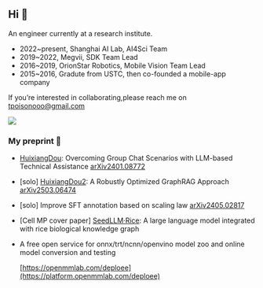 ## Hi 👋

An engineer currently at a research institute. 

- 2022~present, Shanghai AI Lab, AI4Sci Team
- 2019~2022, Megvii, SDK Team Lead
- 2016~2019, OrionStar Robotics, Mobile Vision Team Lead
- 2015~2016, Gradute from USTC, then co-founded a mobile-app company

If you’re interested in collaborating,please reach me on tpoisonooo@gmail.com

![](https://github-readme-stats.vercel.app/api?username=tpoisonooo)

### My preprint 🔭

* [HuixiangDou](https://github.com/InternLM/HuixiangDou): Overcoming Group Chat Scenarios with LLM-based Technical Assistance [arXiv2401.08772](https://arxiv.org/abs/2401.08772)
* [solo] [HuixiangDou2](https://github.com/tpoisonooo/ROGRAG): A Robustly Optimized GraphRAG Approach [arXiv2503.06474](https://arxiv.org/abs/2503.06474)
* [solo] Improve SFT annotation based on scaling law [arXiv2405.02817](https://arxiv.org/abs/2405.02817)
* [Cell MP cover paper] [SeedLLM·Rice](https://www.cell.com/molecular-plant/abstract/S1674-2052(25)00172-8): A large language model integrated with rice biological knowledge graph
* A free open service for onnx/trt/ncnn/openvino model zoo and online model conversion and testing

  [https://openmmlab.com/deploee](https://platform.openmmlab.com/deploee)
